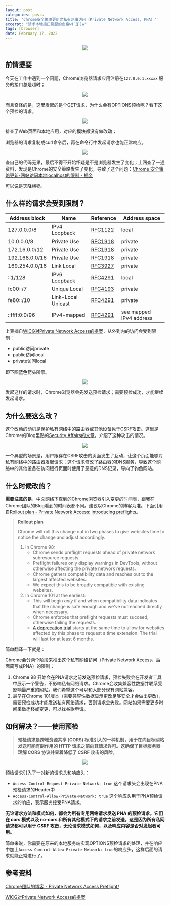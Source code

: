 ```yaml
---
layout: post
categories: posts
title: "Chrome安全策略更新之私有网络访问（Private Network Access, PNA）"
excerpt: "请求本地接口引起的血案w(ﾟДﾟ)w"
tags: [browser]
date: February 17, 2022
---
```



<center>
  <img src="/images/2022-02-17-PNA/0.jpeg">
</center>

## 前情提要

今天在工作中遇到一个问题，Chrome浏览器请求应用注册在`127.0.0.1:xxxxx` 服务的接口总是超时；

<center>
  <img src="/images/2022-02-17-PNA/1.png">
</center>

而且奇怪的是，这里发起的是个GET请求，为什么会有OPTIONS预检呢？看下这个预检的请求。

<center>
  <img src="/images/2022-02-17-PNA/2.png">
</center>

排查了Web页面和本地应用，对应的模块都没有做改动；

浏览器的请求复制成curl命令后，再在命令行中发起请求也能正常响应。

<center>
  <img src="/images/2022-02-17-PNA/3.png">
</center>

查自己的代码无果，最后不得不开始怀疑是不是浏览器发生了变化；上网查了一通资料，发现是Chrome的安全策略发生了变化，导致了这个问题：[Chrome 安全策略更新-网站访问本地localhost的限制 - 掘金](https://juejin.cn/post/7025252808978858014)

可以说是天降横锅。

## 什么样的请求会受到限制？

| Address block | Name | Reference | Address space |
| ------- | -------- | ------- | ------- |
| 127.0.0.0/8 | IPv4 Loopback | [RFC1122](https://wicg.github.io/private-network-access/#biblio-rfc1122) | local |
|10.0.0.0/8|Private Use|[RFC1918](https://wicg.github.io/private-network-access/#biblio-rfc1918)|private|
|172.16.0.0/12|Private Use|[RFC1918](https://wicg.github.io/private-network-access/#biblio-rfc1918)|private|
|192.168.0.0/16|Private Use|[RFC1918](https://wicg.github.io/private-network-access/#biblio-rfc1918)|private|
|169.254.0.0/16|Link Local|[RFC3927](https://wicg.github.io/private-network-access/#biblio-rfc3927)|private|
|::1/128|IPv6 Loopback|[RFC4291](https://wicg.github.io/private-network-access/#biblio-rfc4291)|local|
|fc00::/7|Unique Local|[RFC4193](https://wicg.github.io/private-network-access/#biblio-rfc4193)|private|
|fe80::/10|Link-Local Unicast|[RFC4291](https://wicg.github.io/private-network-access/#biblio-rfc4291)|private|
|::ffff:0:0/96|IPv4-mapped|[RFC4291](https://wicg.github.io/private-network-access/#biblio-rfc4291)|see mapped IPv4 address|

上表摘自[WICG对Private Network Access的提案](https://wicg.github.io/private-network-access/)，从外到内的访问会受到限制：

- public访问private
- public访问local
- private访问local

即下图蓝色箭头所示。

<center>
  <img src="/images/2022-02-17-PNA/5.png">
</center>

发起这样的请求时，Chrome浏览器会先发送预检请求；需要预检成功，才能继续发起请求。


## 为什么要这么改？

这个改动的动机是保护私有网络中的路由器或其他设备免于CSRF攻击。这里是Chrome的Blog里贴的[Security Affairs的文章](https://securityaffairs.co/wordpress/22743/cyber-crime/soho-pharming-attack.html)，介绍了这种攻击的情况。

<center>
  <img src="/images/2022-02-17-PNA/4.png">
</center>

一个典型的场景是，用户跟存在CSRF攻击的页面发生了互动，让这个页面能够对私有网络中的路由器发起请求；这个请求修改了路由器的DNS服务，导致这个网络中的其他设备在访问银行页面时使用了恶意的DNS记录，导向了钓鱼网站。



## 什么时候改的？

**需要注意的是**，中文网络下查到的Chrome浏览器引入变更的时间表，跟我在Chrome团队的Blog看到的时间表都不同。建议以Chrome的博客为准。下面引用自[Rollout plan - Private Network Access: introducing preflights](https://developer.chrome.com/blog/private-network-access-preflight/)。

> **Rollout plan**
> 
> 
> Chrome will roll this change out in two phases to give websites time to notice the change and adjust accordingly.
> 
> 1. In Chrome 98:
>     - Chrome sends preflight requests ahead of private network subresource requests.
>     - Preflight failures only display warnings in DevTools, without otherwise affecting the private network requests.
>     - Chrome gathers compatibility data and reaches out to the largest affected websites.
>     - We expect this to be broadly compatible with existing websites.
> 2. In Chrome 101 at the earliest:
>     - This will begin *only* if and when compatibility data indicates that the change is safe enough and we've outreached directly when necessary.
>     - Chrome enforces that preflight requests must succeed, otherwise failing the requests.
>     - [A deprecation trial](https://developer.chrome.com/blog/origin-trials/#deprecation-trials) starts at the same time to allow for websites affected by this phase to request a time extension. The trial will last for at least 6 months.

简单翻译一下就是：

Chrome会分两个阶段来推出这个私有网络访问（Private Network Access，后面简写成PNA）的限制；

1. Chrome 98 开始会在PNA请求之前发送预检请求，预检失败会在开发者工具中展示一个警告，不影响私有网络请求。Chrome会收集兼容性数据并联系受影响最严重的网站。我们希望这个可以和大部分现有网站兼容。
2. 最早在Chrome 101版本（需要兼容性数据显示更改足够安全才会做出更改），需要预检成功才能发送私有网络请求，否则请求会失败。网站如果需要更多时间来做迁移或变更，可以找谷歌申请。


## 如何解决？——使用预检

> **预检请求是跨域资源共享 (CORS) 标准引入的一种机制，用于在向目标网站发送可能有副作用的 HTTP 请求之前向其请求许可。这确保了目标服务器理解 CORS 协议并显着降低了 CSRF 攻击的风险。**

<center>
  <img src="/images/2022-02-17-PNA/6.png">
</center>

预检请求引入了一对新的请求头和响应头：

- `Access-Control-Request-Private-Network: true` 这个请求头会出现在PNA预检请求的Header中
- `Access-Control-Allow-Private-Network: true` 这个响应头用于PNA预检请求的响应，表示服务接受PNA请求。

**无论请求方法和模式如何，都会为所有专用网络请求发送 PNA 的预检请求。它们在 cors 模式以及 no-cors 和所有其他模式下的请求之前发送。这是因为所有私网请求都可以用于 CSRF 攻击，无论请求模式如何，以及响应内容是否对发起者可用。**

简单来说，你需要在原来的本地服务端实现OPTIONS预检请求的处理，并在响应中加上`Access-Control-Allow-Private-Network: true`的响应头，这样后面的请求就能正常进行了。

## 参考资料

[Chrome团队的博客 - Private Network Access Preflight/](https://developer.chrome.com/blog/private-network-access-preflight/)

[WICG对Private Network Access的提案](https://wicg.github.io/private-network-access/)
